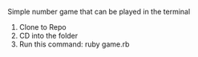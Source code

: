 Simple number game that can be played in the terminal
1. Clone to Repo
2. CD into the folder
3. Run this command: ruby game.rb

